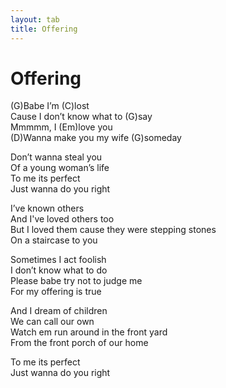 ```yaml
---
layout: tab
title: Offering
---
```

# Offering

(G)Babe I’m (C)lost  
Cause I don’t know what to (G)say  
Mmmmm, I (Em)love you  
(D)Wanna make you my wife (G)someday  
  
Don’t wanna steal you  
Of a young woman’s life  
To me its perfect  
Just wanna do you right  
  
I’ve known others  
And I've loved others too  
But I loved them cause they were stepping stones  
On a staircase to you  
  
Sometimes I act foolish  
I don’t know what to do  
Please babe try not to judge me  
For my offering is true  
  
And I dream of children  
We can call our own  
Watch em run around in the front yard  
From the front porch of our home  
  
To me its perfect  
Just wanna do you right
